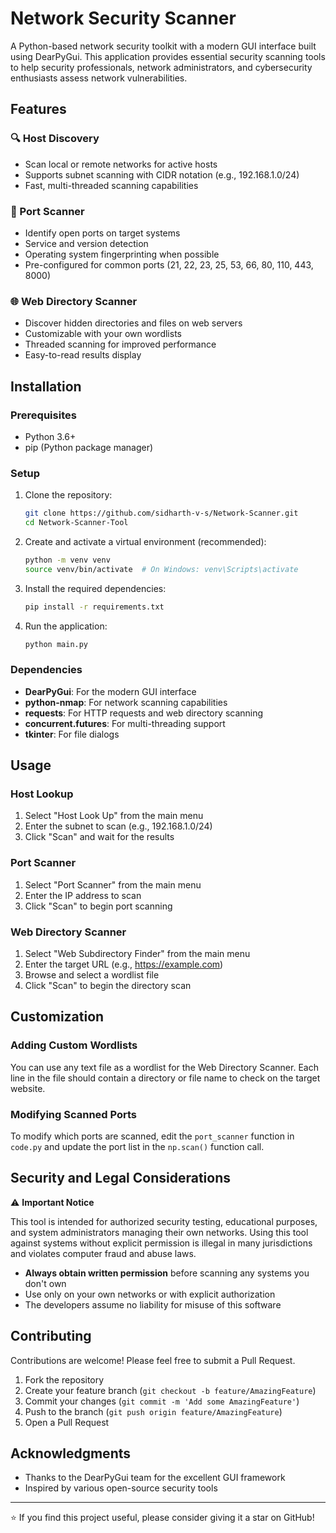 # Network Security Scanner

A Python-based network security toolkit with a modern GUI interface built using DearPyGui. This application provides essential security scanning tools to help security professionals, network administrators, and cybersecurity enthusiasts assess network vulnerabilities.

## Features

### 🔍 Host Discovery
- Scan local or remote networks for active hosts
- Supports subnet scanning with CIDR notation (e.g., 192.168.1.0/24)
- Fast, multi-threaded scanning capabilities

### 🔌 Port Scanner
- Identify open ports on target systems
- Service and version detection
- Operating system fingerprinting when possible
- Pre-configured for common ports (21, 22, 23, 25, 53, 66, 80, 110, 443, 8000)

### 🌐 Web Directory Scanner
- Discover hidden directories and files on web servers
- Customizable with your own wordlists
- Threaded scanning for improved performance
- Easy-to-read results display



## Installation

### Prerequisites
- Python 3.6+
- pip (Python package manager)

### Setup

1. Clone the repository:
   ```bash
   git clone https://github.com/sidharth-v-s/Network-Scanner.git
   cd Network-Scanner-Tool
   ```

2. Create and activate a virtual environment (recommended):
   ```bash
   python -m venv venv
   source venv/bin/activate  # On Windows: venv\Scripts\activate
   ```

3. Install the required dependencies:
   ```bash
   pip install -r requirements.txt
   ```

4. Run the application:
   ```bash
   python main.py
   ```

### Dependencies

- **DearPyGui**: For the modern GUI interface
- **python-nmap**: For network scanning capabilities
- **requests**: For HTTP requests and web directory scanning
- **concurrent.futures**: For multi-threading support
- **tkinter**: For file dialogs

## Usage

### Host Lookup
1. Select "Host Look Up" from the main menu
2. Enter the subnet to scan (e.g., 192.168.1.0/24)
3. Click "Scan" and wait for the results

### Port Scanner
1. Select "Port Scanner" from the main menu
2. Enter the IP address to scan
3. Click "Scan" to begin port scanning

### Web Directory Scanner
1. Select "Web Subdirectory Finder" from the main menu
2. Enter the target URL (e.g., https://example.com)
3. Browse and select a wordlist file
4. Click "Scan" to begin the directory scan

## Customization

### Adding Custom Wordlists
You can use any text file as a wordlist for the Web Directory Scanner. Each line in the file should contain a directory or file name to check on the target website.

### Modifying Scanned Ports
To modify which ports are scanned, edit the `port_scanner` function in `code.py` and update the port list in the `np.scan()` function call.

## Security and Legal Considerations

⚠️ **Important Notice**

This tool is intended for authorized security testing, educational purposes, and system administrators managing their own networks. Using this tool against systems without explicit permission is illegal in many jurisdictions and violates computer fraud and abuse laws.

- **Always obtain written permission** before scanning any systems you don't own
- Use only on your own networks or with explicit authorization
- The developers assume no liability for misuse of this software

## Contributing

Contributions are welcome! Please feel free to submit a Pull Request.

1. Fork the repository
2. Create your feature branch (`git checkout -b feature/AmazingFeature`)
3. Commit your changes (`git commit -m 'Add some AmazingFeature'`)
4. Push to the branch (`git push origin feature/AmazingFeature`)
5. Open a Pull Request

## Acknowledgments

- Thanks to the DearPyGui team for the excellent GUI framework
- Inspired by various open-source security tools

---

⭐ If you find this project useful, please consider giving it a star on GitHub!
